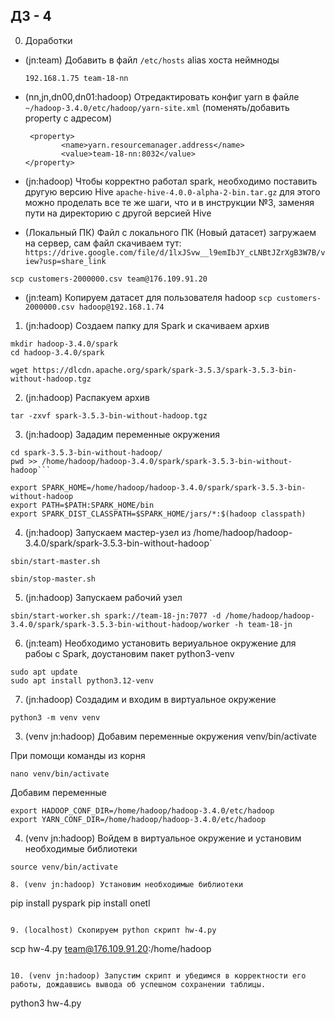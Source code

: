 ## ДЗ - 4

0. Доработки

- (jn:team) Добавить в файл `/etc/hosts` alias хоста неймноды
    ```
    192.168.1.75 team-18-nn
    ```
- (nn,jn,dn00,dn01:hadoop) Отредактировать конфиг yarn в файле `~/hadoop-3.4.0/etc/hadoop/yarn-site.xml` (поменять/добавить property с адресом)
    ```
     <property>
            <name>yarn.resourcemanager.address</name>
            <value>team-18-nn:8032</value>
    </property>
    ```
- (jn:hadoop) Чтобы корректно работал spark, необходимо поставить другую версию Hive `apache-hive-4.0.0-alpha-2-bin.tar.gz` для этого можно проделать все те же шаги, что и в инструкции №3, заменяя пути на директорию с другой версией Hive


- (Локальный ПК) Файл с локального ПК (Новый датасет) загружаем на сервер, сам файл скачиваем тут: 
`https://drive.google.com/file/d/1lxJSvw__l9emIbJY_cLNBtJZrXgB3W7B/view?usp=share_link`

```scp customers-2000000.csv team@176.109.91.20```

- (jn:team) Копируем датасет для пользователя hadoop
```scp customers-2000000.csv hadoop@192.168.1.74```

1. (jn:hadoop) Создаем папку для Spark и скачиваем архив 

```
mkdir hadoop-3.4.0/spark
cd hadoop-3.4.0/spark
```
```
wget https://dlcdn.apache.org/spark/spark-3.5.3/spark-3.5.3-bin-without-hadoop.tgz
```

2. (jn:hadoop) Распакуем архив

```tar -zxvf spark-3.5.3-bin-without-hadoop.tgz```

3. (jn:hadoop) Зададим переменные окружения

```
cd spark-3.5.3-bin-without-hadoop/
pwd >> /home/hadoop/hadoop-3.4.0/spark/spark-3.5.3-bin-without-hadoop```

export SPARK_HOME=/home/hadoop/hadoop-3.4.0/spark/spark-3.5.3-bin-without-hadoop
export PATH=$PATH:SPARK_HOME/bin
export SPARK_DIST_CLASSPATH=$SPARK_HOME/jars/*:$(hadoop classpath)
```

4. (jn:hadoop) Запускаем мастер-узел из /home/hadoop/hadoop-3.4.0/spark/spark-3.5.3-bin-without-hadoop`

```sbin/start-master.sh```

```sbin/stop-master.sh```

5. (jn:hadoop) Запускаем рабочий узел

```sbin/start-worker.sh spark://team-18-jn:7077 -d /home/hadoop/hadoop-3.4.0/spark/spark-3.5.3-bin-without-hadoop/worker -h team-18-jn```

6. (jn:team) Необходимо установить вериуальное окружение для рабоы с Spark, доустановим пакет python3-venv

```
sudo apt update
sudo apt install python3.12-venv
```
7. (jn:hadoop) Создадим и входим в виртуальное окружение

```
python3 -m venv venv
```

3. (venv jn:hadoop) Добавим переменные окружения venv/bin/activate

При помощи команды из корня

```nano venv/bin/activate```

Добавим переменные

```
export HADOOP_CONF_DIR=/home/hadoop/hadoop-3.4.0/etc/hadoop
export YARN_CONF_DIR=/home/hadoop/hadoop-3.4.0/etc/hadoop
```

4. (venv jn:hadoop) Войдем в виртуальное окружение и установим необходимые библиотеки

```
source venv/bin/activate

8. (venv jn:hadoop) Установим необходимые библиотеки

```
pip install pyspark
pip install onetl
```

9. (localhost) Скопируем python скрипт hw-4.py

```
scp hw-4.py team@176.109.91.20:/home/hadoop
```

10. (venv jn:hadoop) Запустим скрипт и убедимся в корректности его работы, дождавшись вывода об успешном сохранении таблицы. 

```
python3 hw-4.py
```
